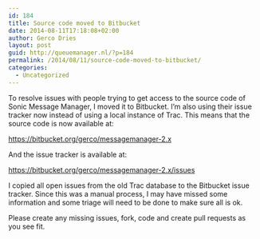 ```yaml
---
id: 184
title: Source code moved to Bitbucket
date: 2014-08-11T17:18:08+02:00
author: Gerco Dries
layout: post
guid: http://queuemanager.nl/?p=184
permalink: /2014/08/11/source-code-moved-to-bitbucket/
categories:
  - Uncategorized
---
```

To resolve issues with people trying to get access to the source code of Sonic Message Manager, I moved it to Bitbucket. I&#8217;m also using their issue tracker now instead of using a local instance of Trac. This means that the source code is now available at:

<https://bitbucket.org/gerco/messagemanager-2.x>

And the issue tracker is available at:

<https://bitbucket.org/gerco/messagemanager-2.x/issues>

I copied all open issues from the old Trac database to the Bitbucket issue tracker. Since this was a manual process, I may have missed some information and some triage will need to be done to make sure all is ok.

Please create any missing issues, fork, code and create pull requests as you see fit.